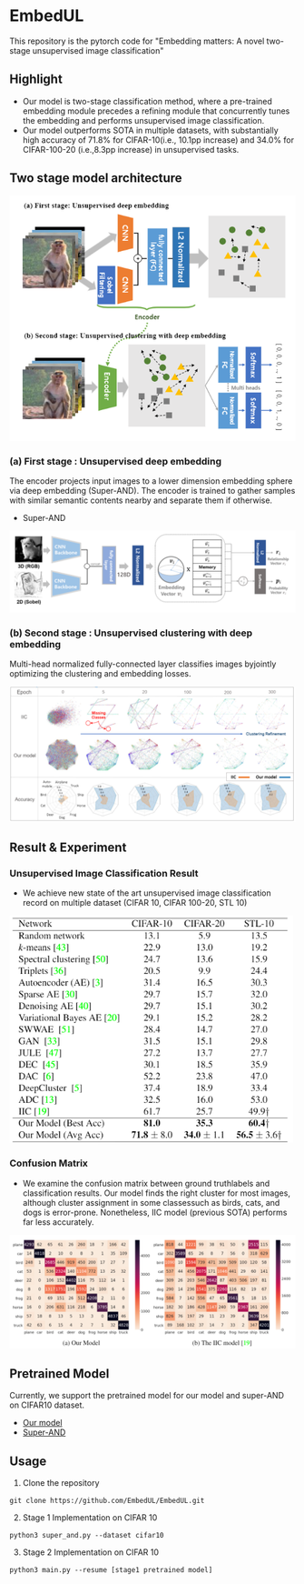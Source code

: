 # EmbedUL #
This repository is the pytorch code for "Embedding matters: A novel two-stage unsupervised image classification"
## Highlight ##
* Our model is two-stage classification method, where a pre-trained embedding module precedes a refining module that concurrently tunes the embedding and performs unsupervised image classification.
* Our model outperforms SOTA in multiple datasets, with  substantially  high  accuracy  of  71.8%  for  CIFAR-10(i.e.,  10.1pp increase) and 34.0% for CIFAR-100-20 (i.e.,8.3pp increase) in unsupervised tasks.
## Two stage model architecture ##
<center><img src="./fig/model_arch.PNG"> </center>

### (a) First stage : Unsupervised deep embedding ### 
The encoder projects input images to a lower dimension embedding sphere via deep embedding (Super-AND). The encoder is trained to gather samples with similar semantic contents nearby and separate them if otherwise.
* Super-AND 
<center><img src="./fig/super_and.png"></center>

### (b) Second stage : Unsupervised clustering with deep embedding ### 
Multi-head normalized fully-connected layer classifies images byjointly optimizing the clustering and embedding losses.

<img src="./fig/stage2.PNG"> 

## Result & Experiment ##

### Unsupervised Image Classification Result ###
* We achieve new state of the art unsupervised image classification record on multiple dataset (CIFAR 10, CIFAR 100-20, STL 10)

<img src="./fig/model_result.PNG" width="500" height="400"> 

### Confusion Matrix ###
* We examine the confusion matrix between ground truthlabels and classification results. Our model finds the right cluster for most images, although cluster assignment in some classessuch as birds, cats, and dogs is error-prone. Nonetheless, IIC model (previous SOTA) performs far less accurately.

<img src="./fig/confusion_matrix.PNG" > 

## Pretrained Model ##
Currently, we support the pretrained model for our model and super-AND on CIFAR10 dataset.
* [Our model](https://drive.google.com/file/d/1H3ppCkPQNHFEYQS4PLuV26Cp3HpbG4Nb/view?usp=sharing)
* [Super-AND](https://drive.google.com/file/d/1cABTquqOl5N2Wbchxs0-DBI6OVfnqY5J/view?usp=sharing)

## Usage ##
1. Clone the repository

```
git clone https://github.com/EmbedUL/EmbedUL.git
```

2. Stage 1 Implementation on CIFAR 10

```
python3 super_and.py --dataset cifar10
```

3. Stage 2 Implementation on CIFAR 10

```
python3 main.py --resume [stage1 pretrained model]
```





